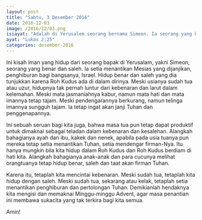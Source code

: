 ```yaml
---
layout: post
title: "Sabtu, 3 Desember 2016"
date: 2016-12-03
image: /2016/12/03.png
isiayat: "Adalah di Yerusalem seorang bernama Simeon. Ia seorang yang benar dan saleh yang menantikan penghiburan bagi Israel. Roh Kudus ada di atasnya"
ayat: "Lukas 2:25"
categories: desember-2016
---
```


Ini kisah iman yang hidup dari seorang bapak di Yerusalam, yakni Simeon, seorang yang benar dan saleh. Ia setia menantikan Mesias yang dijanjikan, penghiburan bagi bangsanya, Israel. Hidup benar dan saleh yang dia tunjukkan karena Roh Kudus ada di dalam dirinya. Meski usianya sudah tua atau uzur, hidupnya tak pernah luntur dari kebenaran dan larut dalam kelemahan. Meski mata jasmaniahnya kabur, namun mata hati dan mata imannya tetap tajam. Meski pendengarannya berkurang, namun telinga imannya sungguh tajam. la tetap ingat akan janji Tuhan dan penggenapannya.

Ini sebuah seruan bagi kita juga, bahwa masa tua pun tetap dapat produktif untuk dimaknai sebagai teladan dalam kebenaran dan kesalehan. Alangkah bahagianya ayah dan ibu, kakek dan nenek, apabila pada usia tuanya pun mereka tetap setia menantikan Tuhan, setia mendengar firman-Nya. ltu hanya mungkin bila kita hidup dalam Roh Kudus dan Roh Kudus berdiam di hati kita. Alangkah bahagianya anak-anak dan para cucunya melihat orangtuanya tetap hidup benar, saleh dan taat akan firman Tuhan.

Karena itu, tetaplah kita mencintai kebenaran. Meski sudah tua, tetaplah kita hidup dengan saleh. Meski sudah tua, sekarang atau kelak, tetaplah setia menantikan penghiburan dan pertolongan Tuhan. Demikianlah hendaknya kita mengisi dan memaknai Minggu-minggu Advent, agar masa penantian ini membawa sukacita yang tak terkira bagi kita semua.

Amin!